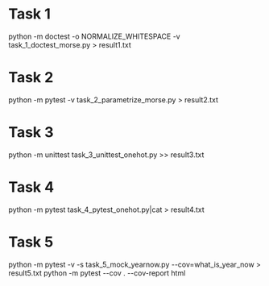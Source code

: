 # Task 1
python -m doctest -o NORMALIZE_WHITESPACE -v task_1_doctest_morse.py > result1.txt

# Task 2
python -m pytest -v task_2_parametrize_morse.py > result2.txt

# Task 3
python -m unittest task_3_unittest_onehot.py >> result3.txt

# Task 4
python -m pytest task_4_pytest_onehot.py|cat > result4.txt

# Task 5
python -m pytest -v -s task_5_mock_yearnow.py --cov=what_is_year_now > result5.txt
python -m pytest --cov . --cov-report html
